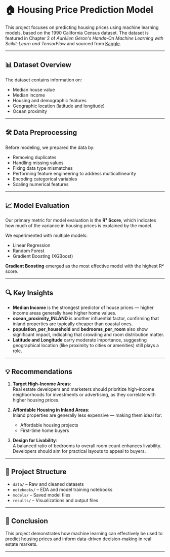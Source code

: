 # 🏠 Housing Price Prediction Model

This project focuses on predicting housing prices using machine learning models, based on the 1990 California Census dataset. The dataset is featured in Chapter 2 of *Aurélien Géron's Hands-On Machine Learning with Scikit-Learn and TensorFlow* and sourced from [Kaggle](https://www.kaggle.com/datasets/camnugent/california-housing-prices/data).

---

## 📊 Dataset Overview

The dataset contains information on:
- Median house value
- Median income
- Housing and demographic features
- Geographic location (latitude and longitude)
- Ocean proximity

---

## 🛠️ Data Preprocessing

Before modeling, we prepared the data by:
- Removing duplicates
- Handling missing values
- Fixing data type mismatches
- Performing feature engineering to address multicollinearity
- Encoding categorical variables
- Scaling numerical features

---

## 📈 Model Evaluation

Our primary metric for model evaluation is the **R² Score**, which indicates how much of the variance in housing prices is explained by the model.

We experimented with multiple models:
- Linear Regression
- Random Forest
- Gradient Boosting (XGBoost)

**Gradient Boosting** emerged as the most effective model with the highest R² score.

---

## 🔍 Key Insights

- **Median Income** is the strongest predictor of house prices — higher income areas generally have higher home values.
- **ocean_proximity_INLAND** is another influential factor, confirming that inland properties are typically cheaper than coastal ones.
- **population_per_household** and **bedrooms_per_room** also show significant impact, indicating that crowding and room distribution matter.
- **Latitude and Longitude** carry moderate importance, suggesting geographical location (like proximity to cities or amenities) still plays a role.

---

## 💡 Recommendations

1. **Target High-Income Areas**:  
   Real estate developers and marketers should prioritize high-income neighborhoods for investments or advertising, as they correlate with higher housing prices.

2. **Affordable Housing in Inland Areas**:  
   Inland properties are generally less expensive — making them ideal for:
   - Affordable housing projects
   - First-time home buyers

3. **Design for Livability**:  
   A balanced ratio of bedrooms to overall room count enhances livability. Developers should aim for practical layouts to appeal to buyers.

---

## 📂 Project Structure

- `data/` – Raw and cleaned datasets
- `notebooks/` – EDA and model training notebooks
- `models/` – Saved model files
- `results/` – Visualizations and output files

---

## 📌 Conclusion

This project demonstrates how machine learning can effectively be used to predict housing prices and inform data-driven decision-making in real estate markets.

---


